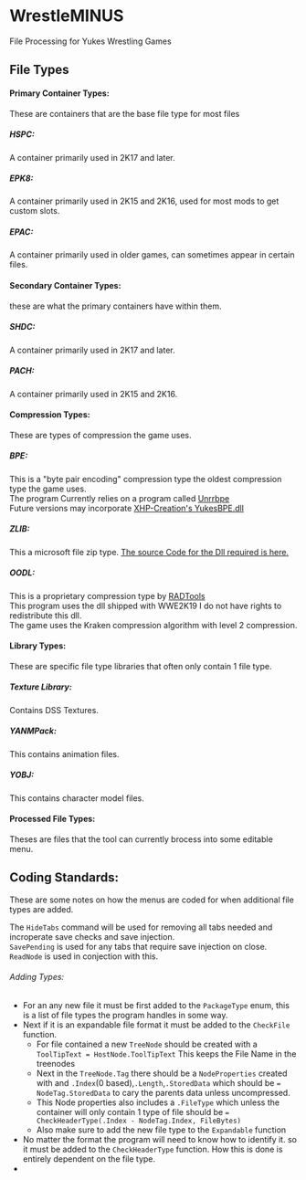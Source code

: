 # WrestleMINUS
File Processing for Yukes Wrestling Games

## File Types
 
#### Primary Container Types:
These are containers that are the base file type for most files
##### HSPC:
A container primarily used in 2K17 and later.
##### EPK8:
A container primarily used in 2K15 and 2K16, used for most mods to get custom slots.
##### EPAC:
A container primarily used in older games, can sometimes appear in certain files.

#### Secondary Container Types:
these are what the primary containers have within them.
##### SHDC:
A container primarily used in 2K17 and later.
##### PACH:
A container primarily used in 2K15 and 2K16.

#### Compression Types:
These are types of compression the game uses.
##### BPE:
This is a "byte pair encoding" compression type the oldest compression type the game uses.  
The program Currently relies on a program called [Unrrbpe](http://asmodean.reverse.net/pages/unrrbpe.html)   
Future versions may incorporate [XHP-Creation's YukesBPE.dll](https://github.com/xhp-creations/YukesBPE)  
##### ZLIB:
This a microsoft file zip type.  [The source Code for the Dll required is here.](http://www.codeplex.com/DotNetZip)
##### OODL:
This is a proprietary compression type by [RADTools](http://www.radgametools.com/oodle.htm)   
This program uses the dll shipped with WWE2K19 I do not have rights to redistribute this dll.  
The game uses the Kraken compression algorithm with level 2 compression.  

#### Library Types:
These are specific file type libraries that often only contain 1 file type.
##### Texture Library:
Contains DSS Textures.
##### YANMPack:
This contains animation files.
##### YOBJ:
This contains character model files.

#### Processed File Types:
Theses are files that the tool can currently brocess into some editable menu.

## Coding Standards:
These are some notes on how the menus are coded for when additional file types are added.

The `HideTabs` command will be used for removing all tabs needed and incroperate save checks and save injection.  
`SavePending` is used for any tabs that require save injection on close.  `ReadNode` is used in conjection with this.

###### Adding Types:

* For an any new file it must be first added to the `PackageType` enum, this is a list of file types the program handles in some way.  
* Next if it is an expandable file format it must be added to the `CheckFile` function. 
  * For file contained a new `TreeNode` should be created with a `ToolTipText = HostNode.ToolTipText` This keeps the File Name in the treenodes
  * Next in the `TreeNode.Tag` there should be a `NodeProperties` created with and `.Index`(0 based),`.Length`,`.StoredData` which should be `= NodeTag.StoredData` to cary the parents data unless uncompressed.
  * This Node properties also includes a `.FileType` which unless the container will only contain 1 type of file should be `= CheckHeaderType(.Index - NodeTag.Index, FileBytes)`
  * Also make sure to add the new file type to the `Expandable` function
* No matter the format the program will need to know how to identify it.  so it must be added to the `CheckHeaderType` function. How this is done is entirely dependent on the file type.
* 

